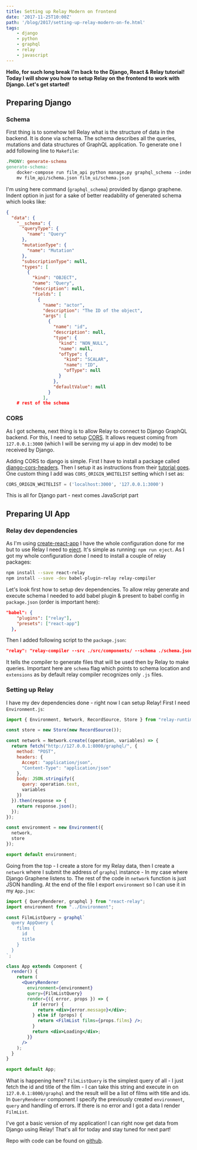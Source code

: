 ```yaml
---
title: Setting up Relay Modern on frontend
date: '2017-11-25T10:00Z'
path: '/blog/2017/setting-up-relay-modern-on-fe.html'
tags: 
    - django
    - python
    - graphql
    - relay
    - javascript
---
```


**Hello, for such long break I'm back to the Django, React & Relay tutorial! Today I will show you
how to setup Relay on the frontend to work with Django. Let's get started!**

## Preparing Django

### Schema

First thing is to somehow tell Relay what is the structure of data in the backend. It is done via schema.
The schema describes all the queries, mutations and data structures of GraphQL application. To generate one
I add following line to `Makefile`:

```makefile
.PHONY: generate-schema
generate-schema:
	docker-compose run film_api python manage.py graphql_schema --indent 2
	mv film_api/schema.json film_ui/schema.json
```

I'm using here command (`graphql_schema`) provided by django graphene. Indent option in just for a 
sake of better readability of generated schema which looks like:

```json
{
  "data": {
    "__schema": {
      "queryType": {
        "name": "Query"
      },
      "mutationType": {
        "name": "Mutation"
      },
      "subscriptionType": null,
      "types": [
        {
          "kind": "OBJECT",
          "name": "Query",
          "description": null,
          "fields": [
            {
              "name": "actor",
              "description": "The ID of the object",
              "args": [
                {
                  "name": "id",
                  "description": null,
                  "type": {
                    "kind": "NON_NULL",
                    "name": null,
                    "ofType": {
                      "kind": "SCALAR",
                      "name": "ID",
                      "ofType": null
                    }
                  },
                  "defaultValue": null
                }
              ],
    # rest of the schema
```

### CORS

As I got schema, next thing is to allow Relay to connect to Django GraphQL backend. For this, I need
to setup [CORS](https://developer.mozilla.org/en-US/docs/Web/HTTP/CORS). It allows request coming
from `127.0.0.1:3000` (which I will be serving my ui app in dev mode) to be received by Django.

Adding CORS to django is simple. First I have to install a package called [django-cors-headers](https://github.com/OttoYiu/django-cors-headers).
Then I setup it as instructions from their [tutorial goes](https://github.com/OttoYiu/django-cors-headers#setup).
One custom thing I add was `CORS_ORIGIN_WHITELIST` setting which I set as:

```python
CORS_ORIGIN_WHITELIST = ('localhost:3000', '127.0.0.1:3000')
```

This is all for Django part - next comes JavaScript part

## Preparing UI App

### Relay dev dependencies

As I'm using [create-react-app](https://github.com/facebookincubator/create-react-app) I have the whole
configuration done for me but to use Relay I need to [eject](https://github.com/facebookincubator/create-react-app#converting-to-a-custom-setup).
It's simple as running: `npm run eject`. As I got my whole configuration done I need to install a couple
of relay packages:

```bash
npm install --save react-relay
npm install --save -dev babel-plugin-relay relay-compiler
```

Let's look first how to setup dev dependencies. To allow relay generate and execute schema I needed
to add babel plugin & present to babel config in `package.json` (order is important here):

```json
"babel": {
    "plugins": ["relay"],
    "presets": ["react-app"]
  },
```

Then I added following script to the `package.json`:

```json
"relay": "relay-compiler --src ./src/components/ --schema ./schema.json --extensions jsx"
```

It tells the compiler to generate files that will be used then by Relay to make queries. Important here
are `schema` flag which points to schema location and `extensions` as by default relay compiler
recognizes only `.js` files.

### Setting up Relay

I have my dev dependencies done - right now I can setup Relay! First I need `Environment.js`:

```js
import { Environment, Network, RecordSource, Store } from "relay-runtime";

const store = new Store(new RecordSource());

const network = Network.create((operation, variables) => {
  return fetch("http://127.0.0.1:8000/graphql/", {
    method: "POST",
    headers: {
      Accept: "application/json",
      "Content-Type": "application/json"
    },
    body: JSON.stringify({
      query: operation.text,
      variables
    })
  }).then(response => {
    return response.json();
  });
});

const environment = new Environment({
  network,
  store
});

export default environment;
```

Going from the top - I create a store for my Relay data, then I create a `network` where I submit
the address of `graphql` instance - In my case where Django Graphene listens to. The rest of the code in
`network` function is just JSON handling. At the end of the file I export `environment` so I can use
it in my `App.jsx`:

```jsx
import { QueryRenderer, graphql } from "react-relay";
import environment from "../Environment";

const FilmListQuery = graphql`
  query AppQuery {
    films {
      id
      title
    }
  }
`;

class App extends Component {
  render() {
    return (
      <QueryRenderer
        environment={environment}
        query={FilmListQuery}
        render={({ error, props }) => {
          if (error) {
            return <div>{error.message}</div>;
          } else if (props) {
            return <FilmList films={props.films} />;
          }
          return <div>Loading</div>;
        }}
      />
    );
  }
}

export default App;
```

What is happening here? `FilmListQuery` is the simplest query of all - I just fetch the id and title
of the film - I can take this string and execute in on `127.0.0.1:8000/graphql` and the result will
be a list of films with title and ids. In `QueryRenderer` component I specify the previously created
`environment`, `query` and handling of errors. If there is no error and I got a data I render `FilmList`.

I've got a basic version of my application! I can right now get data from Django using Relay! That's
all for today and stay tuned for next part!

Repo with code can be found on
[github](https://github.com/krzysztofzuraw/personal-blog-projects/tree/master/blog_django_graphql_react_relay).
